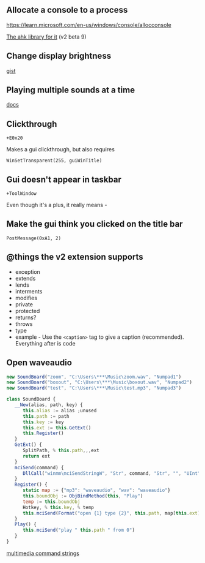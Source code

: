 ﻿## Allocate a console to a process

https://learn.microsoft.com/en-us/windows/console/allocconsole

[The ahk library for it](https://github.com/Onimuru/Console) (v2 beta 9)

## Change display brightness

[gist](https://gist.github.com/TLMcode/b56c71ef4785f1ef8daada9c36a38db4)

## Playing multiple sounds at a time

[docs](https://learn.microsoft.com/en-us/windows/win32/multimedia/the-playsound-function)

## Clickthrough

`+E0x20`

Makes a gui clickthrough, but also requires

`WinSetTransparent(255, guiWinTitle)`

## Gui doesn't appear in taskbar

`+ToolWindow`

Even though it's a plus, it really means -

## Make the gui think you clicked on the title bar

`PostMessage(0xA1, 2)`

## @things the v2 extension supports

* exception
* extends
* lends
* interments
* modifies
* private
* protected
* returns?
* throws
* type
* example - Use the `<caption>` tag to give a caption (recommended). Everything after is code
    
## Open waveaudio

```javascript
new SoundBoard("zoom", "C:\Users\***\Music\zoom.wav", "Numpad1")
new SoundBoard("boxout", "C:\Users\***\Music\boxout.wav", "Numpad2")
new SoundBoard("test", "C:\Users\***\Music\test.mp3", "Numpad3")

class SoundBoard {
   __New(alias, path, key) {
      this.alias := alias ;unused
      this.path := path
      this.key := key
      this.ext := this.GetExt()
      this.Register()
   }
   GetExt() {
      SplitPath, % this.path,,,ext
      return ext
   }
   mciSend(command) {
      DllCall("winmm\mciSendStringW", "Str", command, "Str", "", "UInt", 0, "Ptr", 0)
   }
   Register() {
      static map := {"mp3": "waveaudio", "wav": "waveaudio"}
      this.boundObj := ObjBindMethod(this, "Play")
      temp := this.boundObj
      Hotkey, % this.key, % temp
      this.mciSend(Format("open {1} type {2}", this.path, map[this.ext]))
   }
   Play() {
      this.mciSend("play " this.path " from 0")
   }
}
```

[multimedia command strings](https://learn.microsoft.com/en-us/windows/win32/multimedia/multimedia-command-strings?redirectedfrom=MSDN)